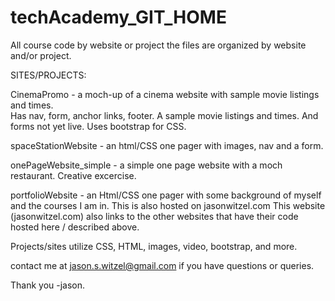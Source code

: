 # techAcademy_GIT_HOME

All course code by website or project
the files are organized by website and/or project.

SITES/PROJECTS:

CinemaPromo - a moch-up of a cinema website with sample movie listings and times.  
Has nav, form, anchor links, footer. A sample movie listings and times. And forms not yet live. Uses bootstrap for CSS.

spaceStationWebsite - an html/CSS one pager with images, nav and a form.  

onePageWebsite_simple - a simple one page website with a moch restaurant. Creative excercise.

portfolioWebsite - an Html/CSS one pager with some background of myself and the courses I am in. This is also hosted on jasonwitzel.com
This website (jasonwitzel.com) also links to the other websites that have their code hosted here / described above.

Projects/sites utilize CSS, HTML, images, video, bootstrap, and more.

contact me at jason.s.witzel@gmail.com if you have questions or queries. 

Thank you
-jason.
